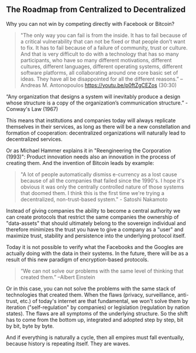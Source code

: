 ## The Roadmap from Centralized to Decentralized  

Why you can not win by competing directly with Facebook or Bitcoin?
> "The only way you can fail is from the inside. It has to fail because of a critical vulnerability that can not be fixed or that people don’t want to fix. It has to fail because of a failure of community, trust or culture. And that is very difficult to do with a technology that has so many participants, who have so many different motivations, different cultures, different languages, different operating systems, different software platforms, all collaborating around one core basic set of ideas. They have all be disappointed for all the different reasons.” – Andreas M. Antonopoulos
https://youtu.be/p0ftZgCEZos (30:30)  

“Any organization that designs a system will inevitably produce a design whose structure is a copy of the organization’s communication structure.” - Conway's Law (1967)

This means that institutions and companies today will always replicate themselves in their services, as long as there will be a new constellation and formation of cooperation: decentralized organizations will naturally lead to decentralized services.

Or as Michael Hammer explains it in "Reengineering the Corporation (1993)": Product innovation needs also an innovation in the process of creating them. And the invention of Bitcoin leads by example:

>"A lot of people automatically dismiss e-currency as a lost cause because of all the companies that failed since the 1990's. I hope it's obvious it was only the centrally controlled nature of those systems that doomed them. I think this is the first time we're trying a decentralized, non-trust-based system." - Satoshi Nakamoto

Instead of giving companies the ability to become a central authority we can create protocols that restrict the same companies the ownership of "data-assets" that should ultimately belong to the sovereign individual and therefore minimizes the trust you have to give a company as a "user" and maximize trust, stability and persistence into the underlying protocol itself.

Today it is not possible to verify what the Facebooks and the Googles are actually doing with the data in their systems. In the future, there will be as a result of this new paradigm of encryption-based protocols.

>“We can not solve our problems with the same level of thinking that created them.” –Albert Einstein

Or in this case, you can not solve the problems with the same stack of technologies that created them. When the flaws (privacy, surveillance, anti-trust, etc.) of today's internet are that fundamental, we won't solve them by iteration ("self-regulation" by companies) or legislation (regulation by nation states). The flaws are all symptoms of the underlying structure. So the shift has to come from the bottom up, integrated and adopted step by step, bit by bit, byte by byte.

And if everything is naturally a cycle, then all empires must fall eventually, because history is repeating itself. They are waves.
